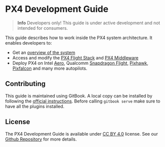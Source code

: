 # PX4 Development Guide

> **Info** Developers only! This guide is under active development and not intended for consumers.

This guide describes how to work inside the PX4 system architecture. It enables developers to:

* Get an [overview of the system](../setup/config_initial.md)
* Access and modify the [PX4 Flight Stack](../concept/flight_stack.md) and [PX4 Middleware](../concept/middleware.md)
* Deploy PX4 on Intel [Aero](../flight_controller/intel_aero.md), Qualcomm [Snapdragon Flight](../flight_controller/snapdragon_flight.md), [Pixhawk](../flight_controller/pixhawk.md), [Pixfalcon](../flight_controller/pixfalcon.md) and many more autopilots.

## Contributing

This guide is maintained using GitBook. A local copy can be installed by following the [official instructions](https://toolchain.gitbook.com/setup.html). Before calling `gitbook serve` make sure to have all the plugins installed.

## License

The PX4 Development Guide is available under [CC BY 4.0](https://creativecommons.org/licenses/by/4.0/) license. See our [Github Repository](https://github.com/PX4/Devguide) for more details.
